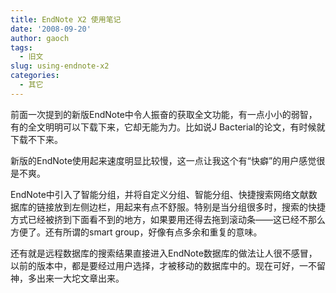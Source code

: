 ```yaml
---
title: EndNote X2 使用笔记
date: '2008-09-20'
author: gaoch
tags:
  - 旧文
slug: using-endnote-x2
categories:
  - 其它
---
```


前面一次提到的新版EndNote中令人振奋的获取全文功能，有一点小小的弱智，有的全文明明可以下载下来，它却无能为力。比如说J
Bacterial的论文，有时候就下载不下来。  
  
新版的EndNote使用起来速度明显比较慢，这一点让我这个有“快癖”的用户感觉很是不爽。  
  
EndNote中引入了智能分组，并将自定义分组、智能分组、快捷搜索网络文献数据库的链接放到左侧边栏，用起来有点不舒服。特别是当分组很多时，搜索的快捷方式已经被挤到下面看不到的地方，如果要用还得去拖到滚动条——这已经不那么方便了。还有所谓的smart
group，好像有点多余和重复的意味。  
  
还有就是远程数据库的搜索结果直接进入EndNote数据库的做法让人很不感冒，以前的版本中，都是要经过用户选择，才被移动的数据库中的。现在可好，一不留神，多出来一大坨文章出来。

